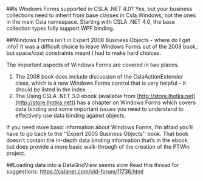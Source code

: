 ##Is Windows Forms supported in CSLA .NET 4.0?
Yes, but your business collections need to inherit from base classes in Csla.Windows, not the ones in the main Csla namespace. Starting with CSLA .NET 4.0, the base collection types fully support WPF binding. 
<!---[See this page](WpfCollectionBinding) for more information.--->

##Windows Forms isn't in Expert 2008 Business Objects - where do I get info?
It was a difficult choice to leave Windows Forms out of the 2008 book, but space/cost constraints meant I had to make hard choices. 

The important aspects of Windows Forms are covered in two places. 

1. The 2008 book does include discussion of the CslaActionExtender class, which is a new Windows Forms control that is very helpful – it should be listed in the index.
2. The Using CSLA .NET 3.0 ebook (available from [http://store.lhotka.net](http://store.lhotka.net)) has a chapter on Windows Forms which covers data binding and some important issues you need to understand to effectively use data binding against objects.

If you need more basic information about Windows Forms, I’m afraid you’ll have to go back to the ''Expert 2005 Business Objects'' book. That book doesn’t contain the in-depth data binding information that’s in the ebook, but does provide a more basic walk-through of the creation of the PTWin project.

##Loading data into a DataGridView seems slow
Read this thread for suggestions: https://cslanet.com/old-forum/11736.html
